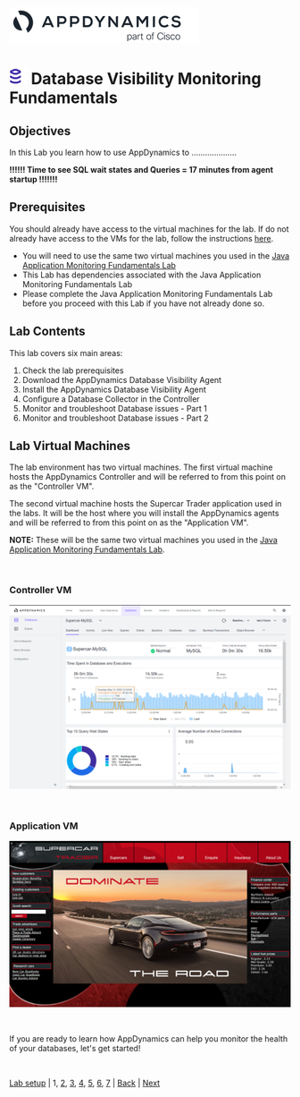 ![APPD LOGO](./assets/images/appd-logo.png)

![Lab Icon](./assets/images/lab-icon.png) Database Visibility Monitoring Fundamentals
=========================================================================

## Objectives

In this Lab you learn how to use AppDynamics to ....................

**!!!!!! Time to see SQL wait states and Queries = 17 minutes from agent startup !!!!!!!**

## Prerequisites

You should already have access to the virtual machines for the lab.  If do not already have access to the VMs for the lab, follow the instructions [here](lab-exercise-00.md).

  
- You will need to use the same two virtual machines you used in the [Java Application Monitoring Fundamentals Lab](../fnd-01-appd-apm-java/lab-exercise-01.md)
- This Lab has dependencies associated with the Java Application Monitoring Fundamentals Lab
- Please complete the Java Application Monitoring Fundamentals Lab before you proceed with this Lab if you have not already done so.


## Lab Contents
This lab covers six main areas:

1. Check the lab prerequisites 
2. Download the AppDynamics Database Visibility Agent
3. Install the AppDynamics Database Visibility Agent
4. Configure a Database Collector in the Controller
5. Monitor and troubleshoot Database issues - Part 1
6. Monitor and troubleshoot Database issues - Part 2


## Lab Virtual Machines

The lab environment has two virtual machines.  The first virtual machine hosts the AppDynamics Controller and will be referred to from this point on as the "Controller VM".  

The second virtual machine hosts the Supercar Trader application used in the labs.  It will be the host where you will install the AppDynamics agents and will be referred to from this point on as the "Application VM".

**NOTE:** These will be the same two virtual machines you used in the [Java Application Monitoring Fundamentals Lab](../fnd-01-appd-apm-java/lab-exercise-01.md).

<br>

### Controller VM
![Controller VM Screenshot](./assets/images/01-controller-vm.png)

<br>

### Application VM
![Application VM Screenshot](./assets/images/01-application-vm.png)

<br>

If you are ready to learn how AppDynamics can help you monitor the health of your databases, let's get started!   

<br>

[Lab setup](../101-00-appd-vm-setup/lab-exercise-01.md) | 1, [2](lab-exercise-02.md), [3](lab-exercise-03.md), [4](lab-exercise-04.md), [5](lab-exercise-05.md), [6](lab-exercise-06.md), [7](lab-exercise-07.md) | [Back](../101-00-appd-vm-setup/lab-exercise-01.md) | [Next](lab-exercise-02.md)
